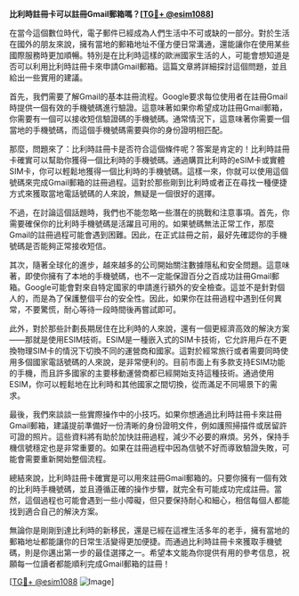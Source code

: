 **比利時註冊卡可以註冊Gmail郵箱嗎？[[TG💪+ @esim1088](https://t.me/s/esim1088)]**

在當今這個數位時代，電子郵件已經成為人們生活中不可或缺的一部分。對於生活在國外的朋友來說，擁有當地的郵箱地址不僅方便日常溝通，還能讓你在使用某些國際服務時更加順暢。特別是在比利時這樣的歐洲國家生活的人，可能會想知道是否可以利用比利時註冊卡來申請Gmail郵箱。這篇文章將詳細探討這個問題，並且給出一些實用的建議。

首先，我們需要了解Gmail的基本註冊流程。Google要求每位使用者在註冊Gmail時提供一個有效的手機號碼進行驗證。這意味著如果你希望成功註冊Gmail郵箱，你需要有一個可以接收短信驗證碼的手機號碼。通常情況下，這意味著你需要一個當地的手機號碼，而這個手機號碼需要與你的身份證明相匹配。

那麼，問題來了：比利時註冊卡是否符合這個條件呢？答案是肯定的！比利時註冊卡確實可以幫助你獲得一個比利時的手機號碼。通過購買比利時的eSIM卡或實體SIM卡，你可以輕鬆地獲得一個比利時的手機號碼。這樣一來，你就可以使用這個號碼來完成Gmail郵箱的註冊過程。這對於那些剛到比利時或者正在尋找一種便捷方式來獲取當地電話號碼的人來說，無疑是一個很好的選擇。

不過，在討論這個話題時，我們也不能忽略一些潛在的挑戰和注意事項。首先，你需要確保你的比利時手機號碼是活躍且可用的。如果號碼無法正常工作，那麼Gmail的註冊過程可能會遇到困難。因此，在正式註冊之前，最好先確認你的手機號碼是否能夠正常接收短信。

其次，隨著全球化的進步，越來越多的公司開始關注數據隱私和安全問題。這意味著，即使你擁有了本地的手機號碼，也不一定能保證百分之百成功註冊Gmail郵箱。Google可能會對來自特定國家的申請進行額外的安全檢查。這並不是針對個人的，而是為了保護整個平台的安全性。因此，如果你在註冊過程中遇到任何異常，不要驚慌，耐心等待一段時間後再嘗試即可。

此外，對於那些計劃長期居住在比利時的人來說，還有一個更經濟高效的解決方案——那就是使用ESIM技術。ESIM是一種嵌入式的SIM卡技術，它允許用戶在不更換物理SIM卡的情況下切換不同的運營商和國家。這對於經常旅行或者需要同時使用多個國家電話號碼的人來說，是非常便利的。目前市面上有多款支持ESIM功能的手機，而且許多國家的主要移動運營商都已經開始支持這種技術。通過使用ESIM，你可以輕鬆地在比利時和其他國家之間切換，從而滿足不同場景下的需求。

最後，我們來談談一些實際操作中的小技巧。如果你想通過比利時註冊卡來註冊Gmail郵箱，建議提前準備好一份清晰的身份證明文件，例如護照掃描件或居留許可證的照片。這些資料將有助於加快註冊過程，減少不必要的麻煩。另外，保持手機信號穩定也是非常重要的。如果在註冊過程中因為信號不好而導致驗證失敗，可能會需要重新開始整個流程。

總結來說，比利時註冊卡確實是可以用來註冊Gmail郵箱的。只要你擁有一個有效的比利時手機號碼，並且遵循正確的操作步驟，就完全有可能成功完成註冊。當然，這個過程也可能會遇到一些小障礙，但只要保持耐心和細心，相信每個人都能找到適合自己的解決方案。

無論你是剛剛到達比利時的新移民，還是已經在這裡生活多年的老手，擁有當地的郵箱地址都能讓你的日常生活變得更加便捷。而通過比利時註冊卡來獲取手機號碼，則是你邁出第一步的最佳選擇之一。希望本文能為你提供有用的參考信息，祝願每一位讀者都能順利完成Gmail郵箱的註冊！

[[TG💪+ @esim1088](https://t.me/s/esim1088) ![Image](https://i.postimg.cc/4NQfJmqS/Snipaste-2025-05-13-00-14-12.png)]